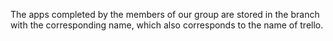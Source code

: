 The apps completed by the members of our group are stored in the branch with the corresponding name, which also corresponds to the name of trello.
